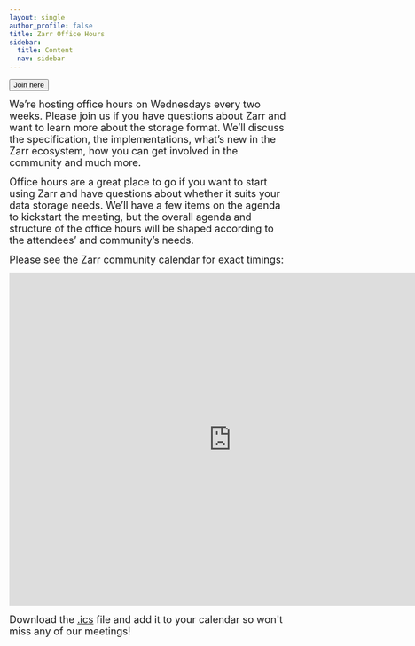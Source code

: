 ```yaml
---
layout: single
author_profile: false
title: Zarr Office Hours
sidebar:
  title: Content
  nav: sidebar
---
```


<button type="button" name="office-hours" class="btn" onclick="window.open('https://us06web.zoom.us/j/83046491212?pwd=MV5dMCnYIy6E57Rn8IpmwasLX27wOd.1');">Join here</button>

<p><font size="4">We’re hosting office hours on Wednesdays every two weeks. Please join us if you have questions about Zarr and want to learn more about the storage format. We’ll discuss the specification, the implementations, what’s new in the Zarr ecosystem, how you can get involved in the community and much more.</font></p>

<p><font size="4">Office hours are a great place to go if you want to start using Zarr and have questions about whether it suits your data storage needs. We’ll have a few items on the agenda to kickstart the meeting, but the overall agenda and structure of the office hours will be shaped according to the attendees’ and community’s needs.</font></p>

<p><font size="4">Please see the Zarr community calendar for exact timings:</font></p>

<iframe id="calendariframe" src="https://calendar.google.com/calendar/embed?ctz=local&src=c_ba2k79i3u0lkf49vo0jre27j14%40group.calendar.google.com&ctz=Europe%2FBerlin" style="border: 0" width="800" height="600" frameborder="0" scrolling="no"></iframe> <script>document.getElementById("calendariframe").src = document.getElementById("calendariframe").src.replace("ctz=local", "ctz=" + Intl.DateTimeFormat().resolvedOptions().timeZone)</script> 

<font size="4">Download the <a href="https://calendar.google.com/calendar/ical/c_ba2k79i3u0lkf49vo0jre27j14%40group.calendar.google.com/public/basic.ics">.ics</a> file and add it to your calendar so won't miss any of our meetings!</font>
